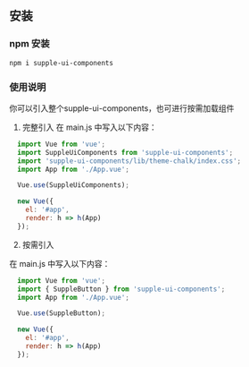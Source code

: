 ## 安装

### npm 安装
```shell
npm i supple-ui-components
```

### 使用说明

你可以引入整个supple-ui-components，也可进行按需加载组件
1. 完整引入
在 main.js 中写入以下内容：

```js
  import Vue from 'vue';
  import SuppleUiComponents from 'supple-ui-components';
  import 'supple-ui-components/lib/theme-chalk/index.css';
  import App from './App.vue';

  Vue.use(SuppleUiComponents);

  new Vue({
    el: '#app',
    render: h => h(App)
  });
```
2. 按需引入

在 main.js 中写入以下内容：

```js
  import Vue from 'vue';
  import { SuppleButton } from 'supple-ui-components';
  import App from './App.vue';

  Vue.use(SuppleButton);

  new Vue({
    el: '#app',
    render: h => h(App)
  });
```